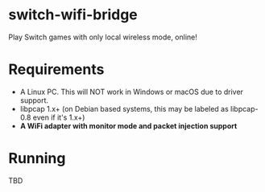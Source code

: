 # switch-wifi-bridge
Play Switch games with only local wireless mode, online!

# Requirements
- A Linux PC. This will NOT work in Windows or macOS due to driver support.
- libpcap 1.x+ (on Debian based systems, this may be labeled as libpcap-0.8 even if it's 1.x+)
- **A WiFi adapter with monitor mode and packet injection support**

# Running
TBD
